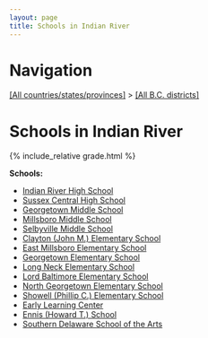 ```yaml
---
layout: page
title: Schools in Indian River
---
```

# Navigation

[[All countries/states/provinces]](../..) > [[All B.C. districts]](..)

# Schools in Indian River

{% include_relative grade.html %}

**Schools:**

- [Indian River High School](Indian_River_High_School.md)
- [Sussex Central High School](Sussex_Central_High_School.md)
- [Georgetown Middle School](Georgetown_Middle_School.md)
- [Millsboro Middle School](Millsboro_Middle_School.md)
- [Selbyville Middle School](Selbyville_Middle_School.md)
- [Clayton (John M.) Elementary School](Clayton_(John_M.)_Elementary_School.md)
- [East Millsboro Elementary School](East_Millsboro_Elementary_School.md)
- [Georgetown Elementary School](Georgetown_Elementary_School.md)
- [Long Neck Elementary School](Long_Neck_Elementary_School.md)
- [Lord Baltimore Elementary School](Lord_Baltimore_Elementary_School.md)
- [North Georgetown Elementary School](North_Georgetown_Elementary_School.md)
- [Showell (Phillip C.) Elementary School](Showell_(Phillip_C.)_Elementary_School.md)
- [Early Learning Center](Early_Learning_Center.md)
- [Ennis (Howard T.) School](Ennis_(Howard_T.)_School.md)
- [Southern Delaware School of the Arts](Southern_Delaware_School_of_the_Arts.md)
